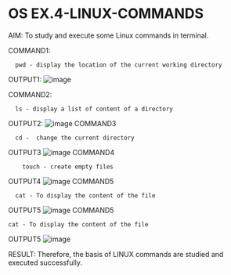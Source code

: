 # OS EX.4-LINUX-COMMANDS

AIM:
To study and execute some Linux commands in terminal.

COMMAND1:
```
  pwd - display the location of the current working directory
```
OUTPUT1:
![image](https://github.com/Raja8334/EX.4-LINUX-COMMANDS/assets/120719634/64d1afae-43c5-4ceb-adc4-1e783cbd260b)

COMMAND2:
```
  ls - display a list of content of a directory
```
OUTPUT2:
![image](https://github.com/Raja8334/EX.4-LINUX-COMMANDS/assets/120719634/0c362233-c61f-467c-8971-d2c1879bf5d0)
COMMAND3
```
  cd -  change the current directory
```
  OUTPUT3
  ![image](https://github.com/Raja8334/EX.4-LINUX-COMMANDS/assets/120719634/ec56d6f7-bbfd-49a0-8e9e-7f229376406c)
  COMMAND4
```
    touch - create empty files
```
 OUTPUT4
    ![image](https://github.com/Raja8334/EX.4-LINUX-COMMANDS/assets/120719634/d0e13c4b-e864-4aa7-8c3c-3a4ebcdb5c1d)
COMMAND5
```
  cat - To display the content of the file
```
  OUTPUT5
  ![image](https://github.com/Raja8334/EX.4-LINUX-COMMANDS/assets/120719634/a004f003-3005-42e5-ba98-022b77177f3a)
  COMMAND5
  ```
  cat - To display the content of the file
```
OUTPUT5
![image](https://github.com/Raja8334/EX.4-LINUX-COMMANDS/assets/120719634/abb17c3a-a041-459e-a59c-1b7c8ccf24b3)
    






RESULT:
Therefore, the basis of LINUX commands are studied and executed successfully.
